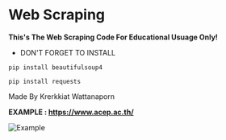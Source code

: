 # Web Scraping

**This's The Web Scraping Code For Educational Usuage Only!**


- DON'T FORGET TO INSTALL

```
pip install beautifulsoup4
```

```
pip install requests
```
Made By Krerkkiat Wattanaporn

**EXAMPLE : https://www.acep.ac.th/**

![Example](https://user-images.githubusercontent.com/105172693/178407659-38231ce3-e7d3-4906-a14c-43112603b575.png)
